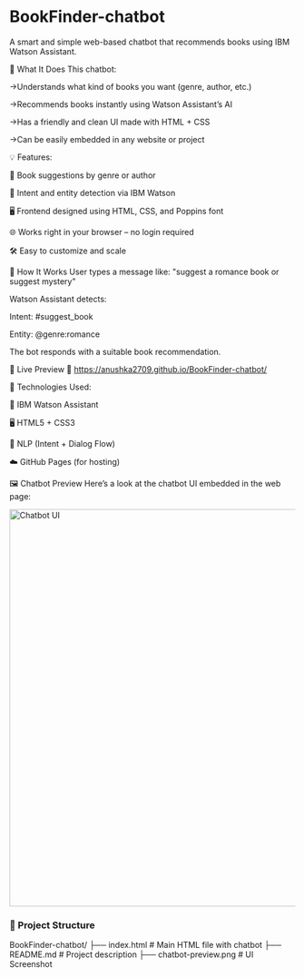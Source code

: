# BookFinder-chatbot
A smart and simple web-based chatbot that recommends books using IBM Watson Assistant.

🧠 What It Does
This chatbot:

->Understands what kind of books you want (genre, author, etc.)

->Recommends books instantly using Watson Assistant’s AI

->Has a friendly and clean UI made with HTML + CSS

->Can be easily embedded in any website or project

💡 Features:

📖 Book suggestions by genre or author

💬 Intent and entity detection via IBM Watson

🖥️ Frontend designed using HTML, CSS, and Poppins font

🌐 Works right in your browser – no login required

🛠️ Easy to customize and scale

🧪 How It Works
User types a message like:
"suggest a romance book or suggest mystery"

Watson Assistant detects:

Intent: #suggest_book

Entity: @genre:romance

The bot responds with a suitable book recommendation.

🚀 Live Preview
🔗   https://anushka2709.github.io/BookFinder-chatbot/



🧰 Technologies Used:

💬 IBM Watson Assistant

🖥️ HTML5 + CSS3

🧠 NLP (Intent + Dialog Flow)

☁️ GitHub Pages (for hosting)

🖼️ Chatbot Preview
Here’s a look at the chatbot UI embedded in the web page:

<img src="https://github.com/anushka2709/BookFinder-chatbot/blob/main/chatbot-ui.png" alt="Chatbot UI" width="700"/>

### 📁 Project Structure

BookFinder-chatbot/
├── index.html         # Main HTML file with chatbot
├── README.md          # Project description
├── chatbot-preview.png # UI Screenshot


